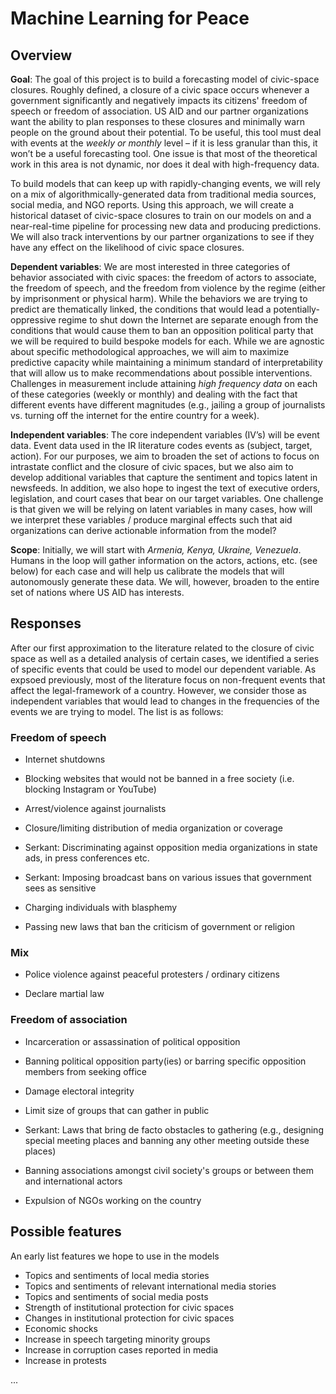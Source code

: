 # Machine Learning for Peace

## Overview 

**Goal**: The goal of this project is to build a forecasting model of civic-space closures. Roughly defined, a closure of a civic space occurs whenever a government significantly and negatively impacts its citizens' freedom of speech or freedom of association. US AID and our partner organizations want the ability to plan responses to these closures and minimally warn people on the ground about their potential. To be useful, this tool must deal with events at the *weekly or monthly* level – if it is less granular than this, it won’t be a useful forecasting tool. One issue is that most of the theoretical work in this area is not dynamic, nor does it deal with high-frequency data.  

To build models that can keep up with rapidly-changing events, we will rely on a mix of algorithmically-generated data from traditional media sources, social media, and NGO reports. Using this approach, we will create a historical dataset of civic-space closures to train on our models on and a near-real-time pipeline for processing new data and producing predictions. We will also track interventions by our partner organizations to see if they have any effect on the likelihood of civic space closures.

**Dependent variables**: We are most interested in three categories of behavior associated with civic spaces: the freedom of actors to associate, the freedom of speech, and the freedom from violence by the regime (either by imprisonment or physical harm).  While the behaviors we are trying to predict are thematically linked, the conditions that would lead a potentially-oppressive regime to shut down the Internet are separate enough from the conditions that would cause them to ban an opposition political party that we will be required to build bespoke models for each. While we are agnostic about specific methodological approaches, we will aim to maximize predictive capacity while maintaining a minimum standard of interpretability that will allow us to make recommendations about possible interventions. Challenges in measurement include attaining *high frequency data* on each of these categories (weekly or monthly) and dealing with the fact that different events have different magnitudes (e.g., jailing a group of journalists vs. turning off the internet for the entire country for a week).

**Independent variables**: The core independent variables (IV’s) will be event data.  Event data used in the IR literature codes events as (subject, target, action).  For our purposes, we aim to broaden the set of actions to focus on intrastate conflict and the closure of civic spaces, but we also aim to develop additional variables that capture the sentiment and topics latent in newsfeeds.  In addition, we also hope to ingest the text of executive orders, legislation, and court cases that bear on our target variables.  One challenge is that given we will be relying on latent variables in many cases, how will we interpret these variables / produce marginal effects such that aid organizations can derive actionable information from the model?

**Scope**: Initially, we will start with *Armenia, Kenya, Ukraine, Venezuela*.  Humans in the loop will gather information on the actors, actions, etc. (see below) for each case and will help us calibrate the models that will autonomously generate these data.  We will, however, broaden to the entire set of nations where US AID has interests.

## Responses
After our first approximation to the literature related to the closure of civic space as well as a detailed analysis of certain cases, we identified a series of specific events that could be used to model our dependent variable. As expsoed previously, most of the literature focus on non-frequent events that affect the legal-framework of a country. However, we consider those as independent variables that would lead to changes in the frequencies of the events we are trying to model. The list is as follows:

### Freedom of speech
* Internet shutdowns
* Blocking websites that would not be banned in a free society (i.e. blocking Instagram or YouTube)

* Arrest/violence against journalists
* Closure/limiting distribution of media organization or coverage
* Serkant: Discriminating against opposition media organizations in state ads, in press conferences etc.
* Serkant: Imposing broadcast bans on various issues that government sees as sensitive

* Charging individuals with blasphemy 
* Passing new laws that ban the criticism of government or religion 


### Mix
* Police violence against peaceful protesters / ordinary citizens

* Declare martial law


### Freedom of association
* Incarceration or assassination of political opposition
* Banning political opposition party(ies) or barring specific opposition members from seeking office
* Damage electoral integrity

* Limit size of groups that can gather in public

* Serkant: Laws that bring de facto obstacles to gathering (e.g., designing special meeting places and banning any other meeting outside these places)
* Banning associations amongst civil society's groups or between them and international actors
* Expulsion of NGOs working on the country

## Possible features
An early list features we hope to use in the models

* Topics and sentiments of local media stories
* Topics and sentiments of relevant international media stories
* Topics and sentiments of social media posts
* Strength of institutional protection for civic spaces
* Changes in institutional protection for civic spaces
* Economic shocks
* Increase in speech targeting minority groups
* Increase in corruption cases reported in media
* Increase in protests

...

